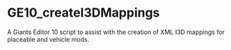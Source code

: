 # GE10_createI3DMappings
A Giants Editor 10 script to assist with the creation of XML I3D mappings for placeable and vehicle mods.

